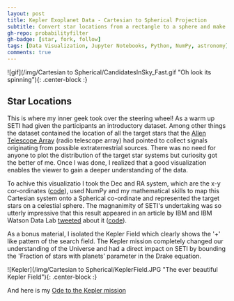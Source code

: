 ```yaml
---
layout: post
title: Kepler Exoplanet Data - Cartesian to Spherical Projection
subtitle: Convert star locations from a rectangle to a sphere and make it spin! 
gh-repo: probabilityfilter
gh-badge: [star, fork, follow]
tags: [Data Visualization, Jupyter Notebooks, Python, NumPy, astronomy]
comments: true
---
```


![gif](/img/Cartesian to Spherical/CandidatesInSky_Fast.gif "Oh look its spinning"){: .center-block :}  

## Star Locations
This is where my inner geek took over the steering wheel! As a warm up SETI had given the participants an introductory dataset. Among other things the dataset contained the location of all the target stars that the [Allen Telescope Array](https://www.seti.org/seti-institute/project/details/fact-sheet) (radio telescope array) had pointed to collect signals originating from possible extraterrestrial sources. There was no need for anyone to plot the distribution of the target star systems but curiosity got the better of me. Once I was done, I realized that a good visualization enables the viewer to gain a deeper understanding of the data.

To achive this visualizatio I took the Dec and RA system, which are the x-y cor-ordinates ([code](https://github.com/probabilityfilter/ML-SETI-IBM/blob/master/notebooks/CandidateLocation_BySize.ipynb)), used NumPy and my mathematical skills to map this Cartesian system onto a Spherical co-ordinate and represented the target stars on a celestial sphere. The magnanimity of SETI's undertaking was so utterly impressive that this result appeared in an article by IBM and IBM Watson Data Lab [tweeted](https://twitter.com/WatsonDataLab/status/864494962280460288) about it ([code](https://github.com/probabilityfilter/ML-SETI-IBM/blob/master/notebooks/RA_Dec_to_SphericalSystem.ipynb)). 

As a bonus material, I isolated the Kepler Field which clearly shows the '+' like pattern of the search field. The Kepler mission completely changed our understanding of the Universe and had a direct impact on SETI by bounding the 'Fraction of stars with planets' parameter in the Drake equation.

![Kepler](/img/Cartesian to Spherical/KeplerField.JPG "The ever beautiful Kepler Field"){: .center-block :}  

And here is my [Ode to the Kepler mission](https://twitter.com/click_arun/status/1016406934302257152)
